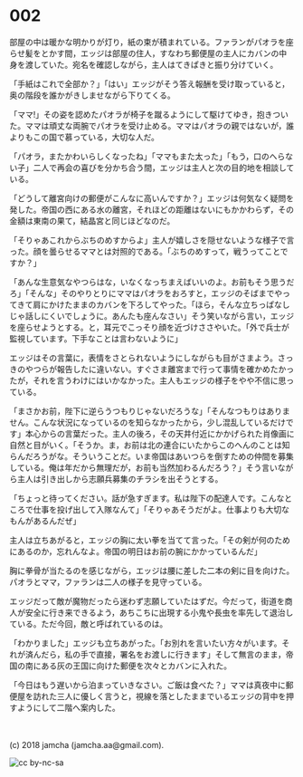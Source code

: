 # 002

部屋の中は暖かな明かりが灯り，紙の束が積まれている。ファランがパオラを座らせ髪をとかす間，エッジは部屋の住人，すなわち郵便屋の主人にカバンの中身を渡していた。宛名を確認しながら，主人はてきぱきと振り分けていく。  

「手紙はこれで全部か？」「はい」エッジがそう答え報酬を受け取っていると，奥の階段を誰かがきしませながら下りてくる。  

「ママ!」その姿を認めたパオラが椅子を蹴るようにして駆けてゆき，抱きついた。ママは頑丈な両腕でパオラを受け止める。ママはパオラの親ではないが，誰よりもこの国で慕っている，大切な人だ。  

「パオラ，またかわいらしくなったね」「ママもまた太った」「もう，口のへらない子」二人で再会の喜びを分かち合う間，エッジは主人と次の目的地を相談している。  

「どうして離宮向けの郵便がこんなに高いんですか？」エッジは何気なく疑問を発した。帝国の西にある水の離宮，それほどの距離はないにもかかわらず，その金額は東南の果て，結晶宮と同じほどなのだ。  

「そりゃあこれからぶちのめすからよ」主人が嬉しさを隠せないような様子で言った。顔を曇らせるママとは対照的である。「ぶちのめすって，戦うってことですか？」  

「あんな生意気なやつらはな，いなくなっちまえばいいのよ。お前もそう思うだろ」「そんな」そのやりとりにママはパオラをおろすと，エッジのそばまでやってきて肩にかけたままのカバンを下ろしてやった。「ほら，そんな立ちっぱなしじゃ話しにくいでしょうに。あんたも座んなさい」そう笑いながら言い，エッジを座らせようとする。と，耳元でこっそり顔を近づけささやいた。「外で兵士が監視しています。下手なことは言わないように」  

エッジはその言葉に，表情をさとられないようにしながらも目がさまよう。さっきのやつらが報告したに違いない。すぐさま離宮まで行って事情を確かめたかったが，それを言うわけにはいかなかった。主人もエッジの様子をやや不信に思っている。  

「まさかお前，陛下に逆らうつもりじゃないだろうな」「そんなつもりはありません。こんな状況になっているのを知らなかったから，少し混乱しているだけです」本心からの言葉だった。主人の後ろ，その天井付近にかかげられた肖像画に自然と目がいく。「そうか。ま，お前は北の連合にいたからこのへんのことは知らんだろうがな。そういうことだ。いま帝国はあいつらを倒すための仲間を募集している。俺は年だから無理だが，お前も当然加わるんだろう？」そう言いながら主人は引き出しから志願兵募集のチラシを出そうとする。  

「ちょっと待ってください。話が急すぎます。私は陛下の配達人です。こんなところで仕事を投げ出して入隊なんて」「そりゃあそうだがよ。仕事よりも大切なもんがあるんだぜ」  

主人は立ちあがると，エッジの胸に太い拳を当てて言った。「その剣が何のためにあるのか，忘れんなよ。帝国の明日はお前の腕にかかっているんだ」  

胸に拳骨が当たるのを感じながら，エッジは腰に差した二本の剣に目を向けた。パオラとママ，ファランは二人の様子を見守っている。  

エッジだって敵が魔物だったら迷わず志願していたはずだ。今だって，街道を商人が安全に行き来できるよう，あちこちに出現する小鬼や長虫を率先して退治している。ただ今回，敵と呼ばれているのは。  

「わかりました」エッジも立ちあがった。「お別れを言いたい方々がいます。それが済んだら，私の手で直接，署名をお渡しに行きます」そして無言のまま，帝国の南にある灰の王国に向けた郵便を次々とカバンに入れた。  

「今日はもう遅いから泊まっていきなさい。ご飯は食べた？」ママは真夜中に郵便屋を訪れた三人に優しく言うと，視線を落としたままでいるエッジの背中を押すようにして二階へ案内した。  

<br>  
<br>  
(c) 2018 jamcha (jamcha.aa@gmail.com).  

![cc by-nc-sa](http://i.creativecommons.org/l/by-nc-sa/4.0/88x31.png)
